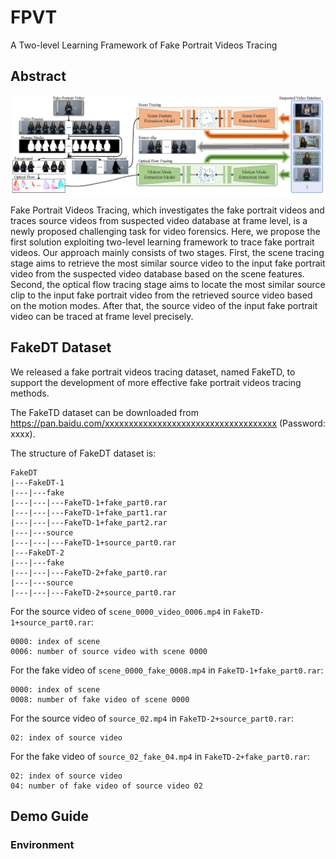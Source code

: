 # FPVT

A Two-level Learning Framework of Fake Portrait Videos Tracing

## Abstract

![FMFCC-V-Dataset](images/sample02.jpg)

Fake Portrait Videos Tracing, which investigates the fake portrait videos and traces source videos from suspected video database at frame level, is a newly proposed challenging task for video forensics. Here, we propose the first solution exploiting two-level learning framework to trace fake portrait videos. Our approach mainly consists of two stages. First, the scene tracing stage aims to retrieve the most similar source video to the input fake portrait video from the suspected video database based on the scene features. Second, the optical flow tracing stage aims to locate the most similar source clip to the input fake portrait video from the retrieved source video based on the motion modes. After that, the source video of the input fake portrait video can be traced at frame level precisely.

## FakeDT Dataset

We released a fake portrait videos tracing dataset, named FakeTD, to support the development of more effective fake portrait videos tracing methods.

The FakeTD dataset can be downloaded from https://pan.baidu.com/xxxxxxxxxxxxxxxxxxxxxxxxxxxxxxxxxxxx (Password: xxxx).

The structure of FakeDT dataset is:
```
FakeDT
|---FakeDT-1
|---|---fake
|---|---|---FakeTD-1+fake_part0.rar
|---|---|---FakeTD-1+fake_part1.rar
|---|---|---FakeTD-1+fake_part2.rar
|---|---source
|---|---|---FakeTD-1+source_part0.rar
|---FakeDT-2
|---|---fake
|---|---|---FakeTD-2+fake_part0.rar
|---|---source
|---|---|---FakeTD-2+source_part0.rar
```
For the source video of `scene_0000_video_0006.mp4` in `FakeTD-1+source_part0.rar`:
```
0000: index of scene
0006: number of source video with scene 0000
```
For the fake video of `scene_0000_fake_0008.mp4` in `FakeTD-1+fake_part0.rar`:
```
0000: index of scene
0008: number of fake video of scene 0000
```
For the source video of `source_02.mp4` in `FakeTD-2+source_part0.rar`:
```
02: index of source video
```
For the fake video of `source_02_fake_04.mp4` in `FakeTD-2+fake_part0.rar`:
```
02: index of source video
04: number of fake video of source video 02
```

## Demo Guide

### Environment













